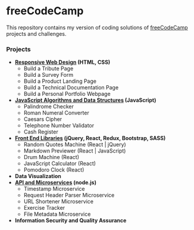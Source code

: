# freeCodeCamp

This repository contains my version of coding solutions of [freeCodeCamp](https://www.freecodecamp.org) projects and challenges.

### Projects

- **[Responsive Web Design](https://github.com/e-tinkers/freecodecamp/tree/master/responsive-web-design) (HTML, CSS)**
    - Build a Tribute Page
    - Build a Survey Form
    - Build a Product Landing Page
    - Build a Technical Documentation Page
    - Build a Personal Portfolio Webpage
- **[JavaScript Algorithms and Data  Structures](https://github.com/e-tinkers/freecodecamp/tree/master/javascript-algorithms-and-data-structures) (JavaScript)**
    - Palindrome Checker
    - Roman Numeral Converter
    - Caesars Cipher
    - Telephone Number Validator
    - Cash Register
- **[Front End Libraries](https://github.com/e-tinkers/freecodecamp/tree/master/front-end-libraries) (jQuery, React, Redux, Bootstrap, SASS)**
    - Random Quotes Machine (React | jQuery)
    - Markdown Previewer (React | JavaScript)
    - Drum Machine (React)
    - JavaScript Calculator (React)
    - Pomodoro Clock (React)
- **Data Visualization**
- **[API and Microservices](https://github.com/e-tinkers/freecodecamp/tree/master/api-and-microservices) (node.js)**
    - Timestamp Microservice
    - Request Header Parser Microservice
    - URL Shortener Microservice
    - Exercise Tracker
    - File Metadata Microservice
- **Information Security and Quality Assurance**

